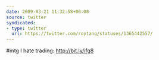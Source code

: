 ```yaml
---
date: 2009-03-21 11:32:58+00:00
source: twitter
syndicated:
- type: twitter
  url: https://twitter.com/roytang/statuses/1365442557/
---
```


#mtg I hate trading:  http://bit.ly/ifg8